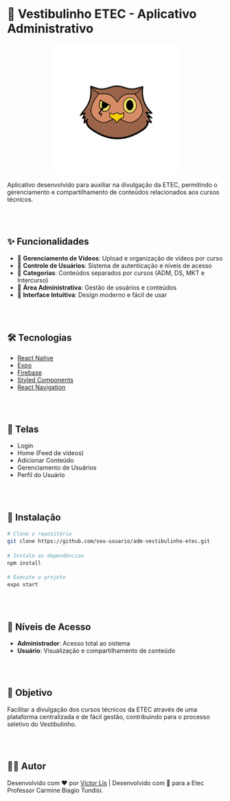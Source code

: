 # 📱 Vestibulinho ETEC - Aplicativo Administrativo

<div align="center">
  <img src="./assets/icon.png" />
</div>

Aplicativo desenvolvido para auxiliar na divulgação da ETEC, permitindo o gerenciamento e compartilhamento de conteúdos relacionados aos cursos técnicos.

<br>
<br>

## ✨ Funcionalidades

- 🎥 **Gerenciamento de Vídeos**: Upload e organização de vídeos por curso
- 👥 **Controle de Usuários**: Sistema de autenticação e níveis de acesso
- 🎯 **Categorias**: Conteúdos separados por cursos (ADM, DS, MKT e Intercurso)
- 🔐 **Área Administrativa**: Gestão de usuários e conteúdos
- 🎨 **Interface Intuitiva**: Design moderno e fácil de usar

<br>
<br>

## 🛠️ Tecnologias

- [React Native](https://reactnative.dev/)
- [Expo](https://expo.dev/)
- [Firebase](https://firebase.google.com/)
- [Styled Components](https://styled-components.com/)
- [React Navigation](https://reactnavigation.org/)

<br>
<br>

## 📱 Telas

- Login
- Home (Feed de vídeos)
- Adicionar Conteúdo
- Gerenciamento de Usuários
- Perfil do Usuário

<br>
<br>

## 🚀 Instalação

```bash
# Clone o repositório
git clone https://github.com/seu-usuario/adm-vestibulinho-etec.git

# Instale as dependências
npm install

# Execute o projeto
expo start
```

<br>
<br>

## 👥 Níveis de Acesso

- **Administrador**: Acesso total ao sistema
- **Usuário**: Visualização e compartilhamento de conteúdo

<br>
<br>

## 🎯 Objetivo

Facilitar a divulgação dos cursos técnicos da ETEC através de uma plataforma centralizada e de fácil gestão, contribuindo para o processo seletivo do Vestibulinho.

<br>
<br>


## 👨‍💻 Autor

Desenvolvido com ❤️ por [Victor Lis](https://www.linkedin.com/in/victor-lis-bronzo) | 
Desenvolvido com 💛 para a Etec Professor Carmine Biagio Tundisi.
